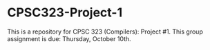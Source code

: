 # CPSC323-Project-1
This is a repository for CPSC 323 (Compilers): Project #1. This group assignment is due: Thursday, October 10th.
